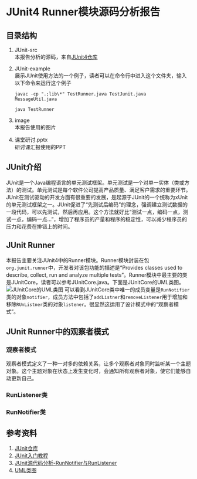 # JUnit4 Runner模块源码分析报告


## 目录结构
1. JUnit-src  
    本报告分析的源码，来自[JUnit4仓库](https://github.com/junit-team/junit4/tree/main/src/main/java/org/junit/runner)
2. JUnit-example  
    展示JUnit使用方法的一个例子，读者可以在命令行中进入这个文件夹，输入以下命令来运行这个例子
    
    `javac -cp ".;lib\*" TestRunner.java TestJunit.java  MessageUtil.java`

    `java TestRunner`
3. image  
    本报告使用的图片
4. 课堂研讨.pptx  
    研讨课汇报使用的PPT



## JUnit介绍
JUnit是一个Java编程语言的单元测试框架。单元测试是一个对单一实体（类或方法）的测试。单元测试是每个软件公司提高产品质量、满足客户需求的重要环节。JUnit在测试驱动的开发方面有很重要的发展，是起源于JUnit的一个统称为xUnit的单元测试框架之一。JUnit促进了“先测试后编码”的理念，强调建立测试数据的一段代码，可以先测试，然后再应用。这个方法就好比“测试一点，编码一点，测试一点，编码一点...”，增加了程序员的产量和程序的稳定性，可以减少程序员的压力和花费在排错上的时间。


## JUnit Runner
本报告主要关注JUnit4中的Runner模块。Runner模块封装在包`org.junit.runner`中，开发者对该包功能的描述是“Provides classes used to describe, collect, run and analyze multiple tests”。Runner模块中最主要的类是JUnitCore，读者可以参考JUnitCore.java。下面是JUnitCore的UML类图。
![JUnitCore的UML类图](https://gitee.com/liangliang678/OOP/raw/master/Assignment2/image/JunitCore.png)
可以看到JUnitCore类中唯一的成员变量是`RunNotifier`类的对象`notifier`，成员方法中包括了`addListner`和`removeListener`用于增加和移除`RUnListner`类的对象`listener`。很显然这运用了设计模式中的“观察者模式”。


## JUnit Runner中的观察者模式
### 观察者模式
观察者模式定义了一种一对多的依赖关系，让多个观察者对象同时监听某一个主题对象。这个主题对象在状态上发生变化时，会通知所有观察者对象，使它们能够自动更新自己。


### RunListener类


### RunNotifier类


## 参考资料
1. [JUnit仓库](https://github.com/junit-team/junit4/)
2. [JUnit入门教程](https://wiki.jikexueyuan.com/project/junit/)
3. [JUnit源代码分析-RunNotifier与RunListener](https://blog.csdn.net/yqj2065/article/details/39927927)
4. [UML类图](https://www.jianshu.com/p/57620b762160)
